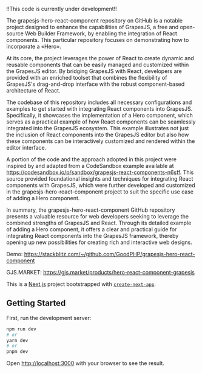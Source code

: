 !!This code is currently under development!!

The grapesjs-hero-react-component repository on GitHub is a notable project designed to enhance the capabilities of GrapesJS, a free and open-source Web Builder Framework, by enabling the integration of React components. This particular repository focuses on demonstrating how to incorporate a «Hero».

At its core, the project leverages the power of React to create dynamic and reusable components that can be easily managed and customized within the GrapesJS editor. By bridging GrapesJS with React, developers are provided with an enriched toolset that combines the flexibility of GrapesJS's drag-and-drop interface with the robust component-based architecture of React. 

The codebase of this repository includes all necessary configurations and examples to get started with integrating React components into GrapesJS. Specifically, it showcases the implementation of a Hero component, which serves as a practical example of how React components can be seamlessly integrated into the GrapesJS ecosystem. This example illustrates not just the inclusion of React components into the GrapesJS editor but also how these components can be interactively customized and rendered within the editor interface.

A portion of the code and the approach adopted in this project were inspired by and adapted from a CodeSandbox example available at https://codesandbox.io/p/sandbox/grapesjs-react-components-n6sff. This source provided foundational insights and techniques for integrating React components with GrapesJS, which were further developed and customized in the grapesjs-hero-react-component project to suit the specific use case of adding a Hero component.

In summary, the grapesjs-hero-react-component GitHub repository presents a valuable resource for web developers seeking to leverage the combined strengths of GrapesJS and React. Through its detailed example of adding a Hero component, it offers a clear and practical guide for integrating React components into the GrapesJS framework, thereby opening up new possibilities for creating rich and interactive web designs.

Demo:
https://stackblitz.com/~/github.com/GoodPHP/grapesjs-hero-react-component

GJS.MARKET:
https://gjs.market/products/hero-react-component-grapesjs

This is a [Next.js](https://nextjs.org/) project bootstrapped with [`create-next-app`](https://github.com/vercel/next.js/tree/canary/packages/create-next-app).

## Getting Started

First, run the development server:

```bash
npm run dev
# or
yarn dev
# or
pnpm dev
```

Open [http://localhost:3000](http://localhost:3000) with your browser to see the result.